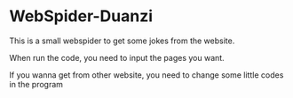 # WebSpider-Duanzi
This is a small webspider to get some jokes from the website.

When run the code, you need to input the pages you want.

If you wanna get from other website, you need to change some little codes in the program

